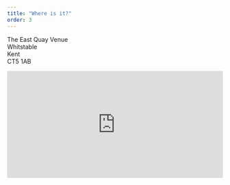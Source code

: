 ```yaml
---
title: "Where is it?"
order: 3
---
```


The East Quay Venue<br />
Whitstable<br />
Kent<br />
CT5 1AB<br />

<p>
  <iframe
    src="https://www.google.com/maps/embed?pb=!1m18!1m12!1m3!1d2491.1164932520246!2d1.0243021157647068!3d51.364155079611855!2m3!1f0!2f0!3f0!3m2!1i1024!2i768!4f13.1!3m3!1m2!1s0x47d9336783c76539%3A0xbbd14702a06986d7!2sEast%20Quay%20Venue!5e0!3m2!1sen!2suk!4v1665520952182!5m2!1sen!2suk"
    style="border:0; width:100%; min-height:250px;"
    allowfullscreen=""
    loading="lazy"
    referrerpolicy="no-referrer-when-downgrade">
  </iframe>
</p>

